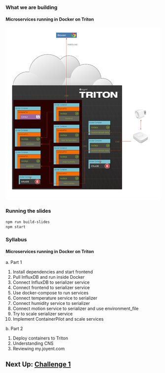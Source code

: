 
### What we are building

#### Microservices running in Docker on Triton

![image](./images/final.png)

### Running the slides

```sh
npm run build-slides
npm start
```

### Syllabus

#### Microservices running in Docker on Triton

a. Part 1
  1. Install dependencies and start frontend
  1. Pull InfluxDB and run inside Docker
  1. Connect InfluxDB to serializer service
  1. Connect frontend to serializer service
  1. Use docker-compose to run services
  1. Connect temperature service to serializer
  1. Connect humidity service to serializer
  1. Connect motion service to serializer and use environment_file
  1. Try to scale serializer service
  1. Implement ContainerPilot and scale services

b. Part 2
  1. Deploy containers to Triton
  1. Understanding CNS
  1. Reviewing my.joyent.com


## Next Up: [Challenge 1](./challenge1/README.md)

